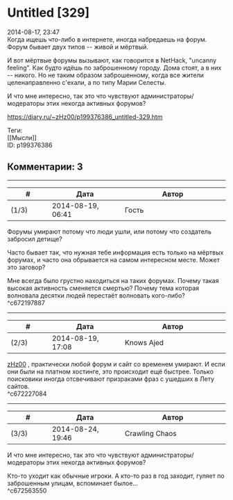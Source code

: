 Untitled [329]
==============

  
2014-08-17, 23:47  
 Когда ищешь что-либо в интернете, иногда набредаешь на форум. Форум бывает двух типов -- живой и мёртвый.   
   
 И вот мёртвые форумы вызывают, как говорится в NetHack, "uncanny feeling". Как будто идёшь по заброшенному городу. Дома стоят, а в них -- никого. Но не таким образом заброшенному, когда все жители целенаправленно с'ехали, а по типу Марии Селесты.   
   
 И что мне интересно, так это что чувствуют администраторы/модераторы этих некогда активных форумов?   
  
<https://diary.ru/~zHz00/p199376386_untitled-329.htm>  
  
Теги:  
[[Мысли]]  
ID: p199376386  


Комментарии: 3
--------------

  


---



|         #         |              Дата              |                     Автор                     |           ID           |
| --- | --- | --- | --- |
| (1/3) | 2014-08-19, 06:41 | Гость | c672197887 |

  
 Форумы умирают потому что люди ушли, или потому что создатель забросил детище?   
   
 Часто бывает так, что нужная тебе информация есть только на мёртвых форумах, и часто она обрывается на самом интересном месте. Может это заговор?   
   
 Мне всегда было грустно находиться на таких форумах. Почему такая высокая активность сменяется смертью? Почему тема которая волновала десятки людей перестаёт волновать кого-либо?   
 ^c672197887

---



|         #         |              Дата              |                     Автор                     |           ID           |
| --- | --- | --- | --- |
| (2/3) | 2014-08-19, 17:08 | Knows Ajed | c672227084 |

  
  [zHz00](https://zHz00.diary.ru "Untitled")  , практически любой форум и сайт со временем умирают. И если они были на платном хостинге, это происходит ещё быстрее. Только поисковики иногда отсвечивают призраками фраз с ушедших в Лету сайтов.   
 ^c672227084

---



|         #         |              Дата              |                     Автор                     |           ID           |
| --- | --- | --- | --- |
| (3/3) | 2014-08-24, 19:46 | Crawling Chaos | c672563550 |

  
  И что мне интересно, так это что чувствуют администраторы/модераторы этих некогда активных форумов?    
   
 Кто-то уходит как обычные игроки. А кто-то раз в год заходит, гуляет по заброшенным улицам, вспоминает былое...   
 ^c672563550